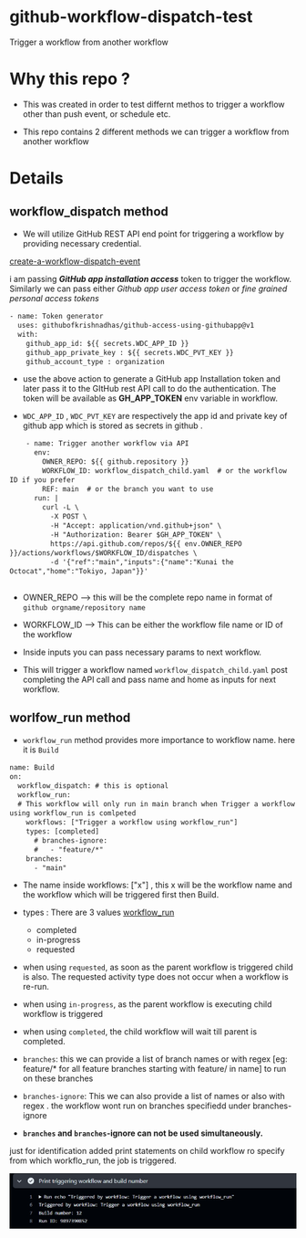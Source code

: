 # github-workflow-dispatch-test
Trigger a workflow from another workflow

# Why this repo ?

* This was created in order to test differnt methos to trigger a workflow other than push event, or schedule etc.

* This repo contains 2 different methods we can trigger a workflow from another workflow


# Details

## workflow_dispatch method

* We will utilize GitHub REST API end point for triggering a workflow by providing necessary credential.

[create-a-workflow-dispatch-event](https://docs.github.com/en/rest/actions/workflows?apiVersion=2022-11-28#create-a-workflow-dispatch-event)

i am passing ***GitHub app installation access*** token to trigger the workflow. Similarly we can pass either *Github app user access token* or *fine grained personal access tokens*

```
- name: Token generator
  uses: githubofkrishnadhas/github-access-using-githubapp@v1
  with:
    github_app_id: ${{ secrets.WDC_APP_ID }}
    github_app_private_key : ${{ secrets.WDC_PVT_KEY }}
    github_account_type : organization

```

* use the above action to generate a GitHub app Installation token and later pass it to the GItHub rest API call to do the authentication. The token will be available as **GH_APP_TOKEN** env variable in workflow.

* `WDC_APP_ID` , `WDC_PVT_KEY` are respectively the app id and private key of github app which is stored as secrets in github .

```
    - name: Trigger another workflow via API
      env:
        OWNER_REPO: ${{ github.repository }}
        WORKFLOW_ID: workflow_dispatch_child.yaml  # or the workflow ID if you prefer
        REF: main  # or the branch you want to use
      run: |
        curl -L \
          -X POST \
          -H "Accept: application/vnd.github+json" \
          -H "Authorization: Bearer $GH_APP_TOKEN" \
          https://api.github.com/repos/${{ env.OWNER_REPO }}/actions/workflows/$WORKFLOW_ID/dispatches \
          -d '{"ref":"main","inputs":{"name":"Kunai the Octocat","home":"Tokiyo, Japan"}}'
        
```

* OWNER_REPO --> this will be the complete repo name in format of `github orgname/repository name`

* WORKFLOW_ID --> This can be either the workflow file name or ID of the workflow 

* Inside inputs you can pass necessary params to next workflow.

* This will trigger a workflow named `workflow_dispatch_child.yaml` post completing the API call and pass name and home as inputs for next workflow.


## worlfow_run method

* `workflow_run` method provides more importance to workflow name. here it is `Build`

```
name: Build
on:
  workflow_dispatch: # this is optional
  workflow_run:
  # This workflow will only run in main branch when Trigger a workflow using workflow_run is comlpeted
    workflows: ["Trigger a workflow using workflow_run"] 
    types: [completed]
      # branches-ignore:
      #   - "feature/*"
    branches:
      - "main"

```

* The name inside workflows: ["x"] , this x will be the workflow name and the workflow which will be triggered first then Build.

* types : There are 3 values  [workflow_run](https://docs.github.com/en/actions/using-workflows/events-that-trigger-workflows#workflow_run)

    * completed
    * in-progress
    * requested

* when using `requested`, as soon as the parent workflow is triggered child is also. The requested activity type does not 
  occur when a workflow is re-run.

* when using `in-progress`, as the parent workflow is executing child workflow is triggered

* when using `completed`, the child workflow will wait till parent is completed.

* `branches`: this we can provide a list of branch names or with regex [eg: feature/* for all feature branches starting with feature/ in name] to run on these branches

* `branches-ignore`: This we can also provide a list of names or also with regex . the workflow wont run on branches
  specifiedd under branches-ignore

* **`branches` and `branches`-ignore can not be used simultaneously.**


just for identification added print statements on child workflow ro specify from which workflo_run, the job is triggered.

![alt text](<Print triggering workflow and build number.jpeg>)
